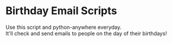 # Birthday Email Scripts

Use this script and python-anywhere everyday. <br>
It'll check and send emails to people on the day of their birthdays!
